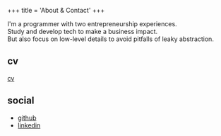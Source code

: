 +++
title = 'About & Contact'
+++

I'm a programmer with two entrepreneurship experiences.  
Study and develop tech to make a business impact.  
But also focus on low-level details to avoid pitfalls of leaky abstraction.

## cv

[cv](https://github.com/DarrenKwonDev/resume/blob/master/cv_eng.pdf)

## social

-   [github](https://github.com/DarrenKwonDev)
-   [linkedin](https://www.linkedin.com/in/suhun-kwon/)
